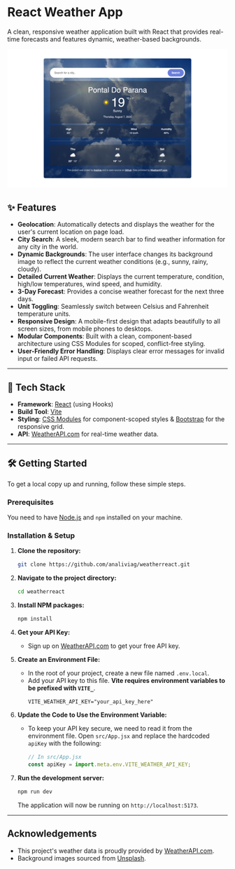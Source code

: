 # React Weather App

A clean, responsive weather application built with React that provides real-time forecasts and features dynamic, weather-based backgrounds.

<img width="814" alt="screenshot for weather app" src="./public/images/weatherreact.png">

## ✨ Features

- **Geolocation**: Automatically detects and displays the weather for the user's current location on page load.
- **City Search**: A sleek, modern search bar to find weather information for any city in the world.
- **Dynamic Backgrounds**: The user interface changes its background image to reflect the current weather conditions (e.g., sunny, rainy, cloudy).
- **Detailed Current Weather**: Displays the current temperature, condition, high/low temperatures, wind speed, and humidity.
- **3-Day Forecast**: Provides a concise weather forecast for the next three days.
- **Unit Toggling**: Seamlessly switch between Celsius and Fahrenheit temperature units.
- **Responsive Design**: A mobile-first design that adapts beautifully to all screen sizes, from mobile phones to desktops.
- **Modular Components**: Built with a clean, component-based architecture using CSS Modules for scoped, conflict-free styling.
- **User-Friendly Error Handling**: Displays clear error messages for invalid input or failed API requests.

---

## 🚀 Tech Stack

- **Framework**: [React](https://reactjs.org/) (using Hooks)
- **Build Tool**: [Vite](https://vitejs.dev/)
- **Styling**: [CSS Modules](https://github.com/css-modules/css-modules) for component-scoped styles & [Bootstrap](https://getbootstrap.com/) for the responsive grid.
- **API**: [WeatherAPI.com](https://www.weatherapi.com/) for real-time weather data.

---

## 🛠️ Getting Started

To get a local copy up and running, follow these simple steps.

### Prerequisites

You need to have [Node.js](https://nodejs.org/) and `npm` installed on your machine.

### Installation & Setup

1.  **Clone the repository:**

    ```bash
    git clone https://github.com/analiviag/weatherreact.git
    ```

2.  **Navigate to the project directory:**

    ```bash
    cd weatherreact
    ```

3.  **Install NPM packages:**

    ```bash
    npm install
    ```

4.  **Get your API Key:**

    - Sign up on [WeatherAPI.com](https://www.weatherapi.com/) to get your free API key.

5.  **Create an Environment File:**

    - In the root of your project, create a new file named `.env.local`.
    - Add your API key to this file. **Vite requires environment variables to be prefixed with `VITE_`**.
      ```
      VITE_WEATHER_API_KEY="your_api_key_here"
      ```

6.  **Update the Code to Use the Environment Variable:**

    - To keep your API key secure, we need to read it from the environment file. Open `src/App.jsx` and replace the hardcoded `apiKey` with the following:
      ```javascript
      // In src/App.jsx
      const apiKey = import.meta.env.VITE_WEATHER_API_KEY;
      ```

7.  **Run the development server:**
    ```bash
    npm run dev
    ```
    The application will now be running on `http://localhost:5173`.

---

## Acknowledgements

- This project's weather data is proudly provided by [WeatherAPI.com](https://www.weatherapi.com/).
- Background images sourced from [Unsplash](https://unsplash.com/).
